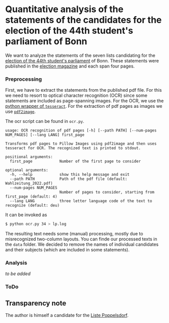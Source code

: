 # Quantitative analysis of the statements of the candidates for the election of the 44th student's parliament of Bonn

We want to analyze the statements of the seven lists candidating for the [election of the 44th student's parliament](https://wahlen.uni-bonn.de) of Bonn.
These statements were published in the [election magazine](https://wahlen.uni-bonn.de/content/dokumente/2022/Wahlzeitung_2022.pdf) and each span four pages.

### Preprocessing

First, we have to extract the statements from the published pdf file.
For this we need to resort to optical character recognition (OCR) since some statements are included as page-spanning images. For the OCR, we use the [python wrapper of `tesseract`](https://pypi.org/project/pytesseract/). For the extraction of pdf pages as images we use [`pdf2image`](https://pypi.org/project/pdf2image/).

The ocr script can be found in `ocr.py`.
```
usage: OCR recognition of pdf pages [-h] [--path PATH] [--num-pages NUM_PAGES] [--lang LANG] first_page

Transforms pdf pages to Pillow Images using pdf2image and then uses tesseract for OCR. The recognized text is printed to stdout.

positional arguments:
  first_page            Number of the first page to consider

optional arguments:
  -h, --help            show this help message and exit
  --path PATH           Path of the pdf file (default: Wahlzeitung_2022.pdf)
  --num-pages NUM_PAGES
                        Number of pages to consider, starting from first_page (default: 4)
  --lang LANG           three letter language code of the text to recognize (default: deu)
```

It can be invoked as
```bash
$ python ocr.py 34 > lp.log
```

The resulting text needs some (manual) processing, mostly due to misrecognized two-column layouts. You can finde our processed texts in the `data` folder. We decided to remove the names of individual candidates and their subjects (which are included in some statements).

### Analysis
*to be added*

### ToDo


## Transparency note

The author is himself a candidate for the [Liste Poppelsdorf](https://liste-poppelsdorf.de).
